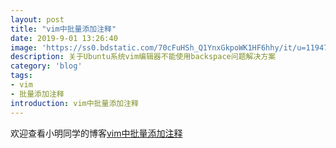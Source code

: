 ```yaml
---
layout: post
title: "vim中批量添加注释"
date: 2019-9-01 13:26:40
image: 'https://ss0.bdstatic.com/70cFuHSh_Q1YnxGkpoWK1HF6hhy/it/u=1194730424,3264855090&fm=26&gp=0.jpg'
description: 关于Ubuntu系统vim编辑器不能使用backspace问题解决方案
category: 'blog'
tags:
- vim
- 批量添加注释
introduction: vim中批量添加注释
---
```


欢迎查看小明同学的博客[vim中批量添加注释](https://victorfengming.github.io/2019/08/vim-g/)




